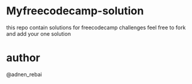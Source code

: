 # Myfreecodecamp-solution
 this repo contain solutions for freecodecamp challenges feel free to fork and add your one solution
# author 
@adnen_rebai
